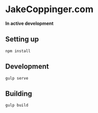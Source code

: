 JakeCoppinger.com
=================

**In active development**

## Setting up

`
npm install
`

## Development

`gulp serve
`

## Building

`
gulp build
`
